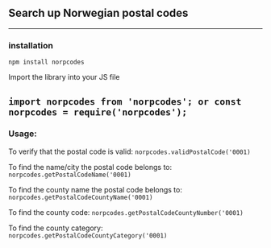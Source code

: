 ## Search up Norwegian postal codes
---

### installation 
`npm install norpcodes`

Import the library into your JS file

`import norpcodes from 'norpcodes';
or
const norpcodes = require('norpcodes');`
---

### Usage:

To verify that the postal code is valid:
`norpcodes.validPostalCode('0001)`

To find the name/city the postal code belongs to:
`norpcodes.getPostalCodeName('0001)`

To find the county name the postal code belongs to:
`norpcodes.getPostalCodeCountyName('0001)`

To find the county code:
`norpcodes.getPostalCodeCountyNumber('0001)`

To find the county category:
`norpcodes.getPostalCodeCountyCategory('0001)`





